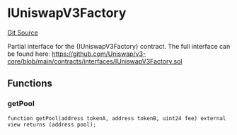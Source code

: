 # IUniswapV3Factory
[Git Source](https://github.com/FloorDAO/floor-v2/blob/445b96358cc205e432e359914c1681c0f44048b0/src/contracts/pricing/UniswapV3PricingExecutor.sol)

Partial interface for the {IUniswapV3Factory} contract. The full interface can be found here:
https://github.com/Uniswap/v3-core/blob/main/contracts/interfaces/IUniswapV3Factory.sol


## Functions
### getPool


```solidity
function getPool(address tokenA, address tokenB, uint24 fee) external view returns (address pool);
```

